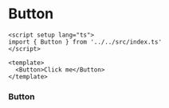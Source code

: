 # Button

<script setup>
import { Button } from '../../src/index.ts'
</script>

<template>
  <Button>Click me</Button>
</template>

```vue
<script setup lang="ts">
import { Button } from '../../src/index.ts'
</script>

<template>
  <Button>Click me</Button>
</template>
```

### Button
